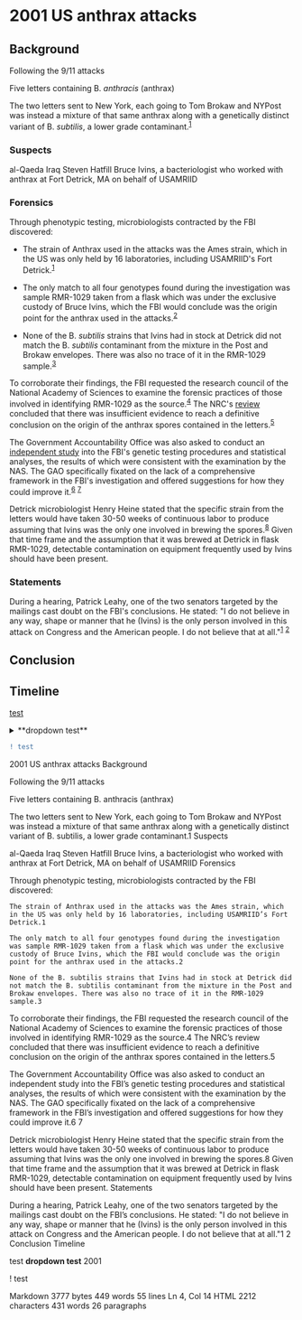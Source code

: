 # 2001 US anthrax attacks
## Background
Following the 9/11 attacks

Five letters containing B. *anthracis* (anthrax)

The two letters sent to New York, each going to Tom Brokaw and NYPost was instead a mixture of that same anthrax along with a genetically distinct variant of B. *subtilis*, a lower grade contaminant.<sup>[1](https://nap.nationalacademies.org/read/13098/chapter/7#104)</sup>

### Suspects
al-Qaeda
Iraq
Steven Hatfill
Bruce Ivins, a bacteriologist who worked with anthrax at Fort Detrick, MA on behalf of USAMRIID 

### Forensics
Through phenotypic testing, microbiologists contracted by the FBI discovered:

- The strain of Anthrax used in the attacks was the Ames strain, which in the US was only held by 16 laboratories, including USAMRIID's Fort Detrick.<sup>[1](https://vault.fbi.gov/Amerithrax/Amerithrax%20Part%2020%20of%2059#page=16)</sup>

- The only match to all four genotypes found during the investigation was sample RMR-1029 taken from a flask which was under the exclusive custody of Bruce Ivins, which the FBI would conclude was the origin point for the anthrax used in the attacks.<sup>[2](https://www.justice.gov/archive/amerithrax/docs/amx-investigative-summary.pdf#page=32)</sup>

- None of the B. *subtilis* strains that Ivins had in stock at Detrick did not match the B. *subtilis* contaminant from the mixture in the Post and Brokaw envelopes. There was also no trace of it in the RMR-1029 sample.<sup>[3](https://vault.fbi.gov/Amerithrax/Amerithrax%20Part%2020%20of%2059#page=16)</sup>

To corroborate their findings, the FBI requested the research council of the National Academy of Sciences to examine the forensic practices of those involved in identifying RMR-1029 as the source.<sup>[4](https://nap.nationalacademies.org/read/13098/chapter/3#26)</sup> The NRC's [review](https://nap.nationalacademies.org/read/13098/chapter/1) concluded that there was insufficient evidence to reach a definitive conclusion on the origin of the anthrax spores contained in the letters.<sup>[5](https://nap.nationalacademies.org/read/13098/chapter/8#144)</sup> 

The Government Accountability Office was also asked to conduct an [ independent study](https://www.gao.gov/assets/gao-15-80.pdf) into the FBI's genetic testing procedures and statistical analyses, the results of which were consistent with the examination by the NAS. The GAO specifically fixated on the lack of a comprehensive framework in the FBI's investigation and offered suggestions for how they could improve it.<sup>[6](https://www.gao.gov/assets/gao-15-80.pdf#page=57)</sup> <sup>[7](https://www.gao.gov/products/gao-15-80)</sup>



Detrick microbiologist Henry Heine stated that the specific strain from the letters would have taken 30-50 weeks of continuous labor to produce assuming that Ivins was the only one involved in brewing the spores.<sup>[8](https://www.propublica.org/article/new-evidence-disputes-case-against-bruce-e-ivins)</sup> Given that time frame and the assumption that it was brewed at Detrick in flask RMR-1029, detectable contamination on equipment frequently used by Ivins should have been present.


### Statements
During a hearing, Patrick Leahy, one of the two senators targeted by the mailings cast doubt on the FBI's conclusions. He stated: "I do not believe in any way, shape or manner that he (Ivins) is the only person involved in this attack on Congress and the American people. I do not believe that at all."<sup>[1](https://books.google.com/books?id=E75E9BADGukC&pg=PA16)</sup> <sup>[2](https://www.c-span.org/video/?281169-1/federal-bureau-investigation-oversight)</sup>

## Conclusion
## Timeline


<sup>[]()</sup>
<sub>[]()</sub>
[test](.md)
<details>
    <summary>**dropdown test**</summary>

#### 2001

</details>



```diff
! test
```

2001 US anthrax attacks
Background

Following the 9/11 attacks

Five letters containing B. anthracis (anthrax)

The two letters sent to New York, each going to Tom Brokaw and NYPost was instead a mixture of that same anthrax along with a genetically distinct variant of B. subtilis, a lower grade contaminant.1
Suspects

al-Qaeda
Iraq
Steven Hatfill
Bruce Ivins, a bacteriologist who worked with anthrax at Fort Detrick, MA on behalf of USAMRIID
Forensics

Through phenotypic testing, microbiologists contracted by the FBI discovered:

    The strain of Anthrax used in the attacks was the Ames strain, which in the US was only held by 16 laboratories, including USAMRIID’s Fort Detrick.1

    The only match to all four genotypes found during the investigation was sample RMR-1029 taken from a flask which was under the exclusive custody of Bruce Ivins, which the FBI would conclude was the origin point for the anthrax used in the attacks.2

    None of the B. subtilis strains that Ivins had in stock at Detrick did not match the B. subtilis contaminant from the mixture in the Post and Brokaw envelopes. There was also no trace of it in the RMR-1029 sample.3

To corroborate their findings, the FBI requested the research council of the National Academy of Sciences to examine the forensic practices of those involved in identifying RMR-1029 as the source.4 The NRC’s review concluded that there was insufficient evidence to reach a definitive conclusion on the origin of the anthrax spores contained in the letters.5

The Government Accountability Office was also asked to conduct an independent study into the FBI’s genetic testing procedures and statistical analyses, the results of which were consistent with the examination by the NAS. The GAO specifically fixated on the lack of a comprehensive framework in the FBI’s investigation and offered suggestions for how they could improve it.6 7

Detrick microbiologist Henry Heine stated that the specific strain from the letters would have taken 30-50 weeks of continuous labor to produce assuming that Ivins was the only one involved in brewing the spores.8 Given that time frame and the assumption that it was brewed at Detrick in flask RMR-1029, detectable contamination on equipment frequently used by Ivins should have been present.
Statements

During a hearing, Patrick Leahy, one of the two senators targeted by the mailings cast doubt on the FBI’s conclusions. He stated: "I do not believe in any way, shape or manner that he (Ivins) is the only person involved in this attack on Congress and the American people. I do not believe that at all."1 2
Conclusion
Timeline



test
**dropdown test**
2001

! test

Markdown 3777 bytes 449 words 55 lines Ln 4, Col 14
HTML 2212 characters 431 words 26 paragraphs
